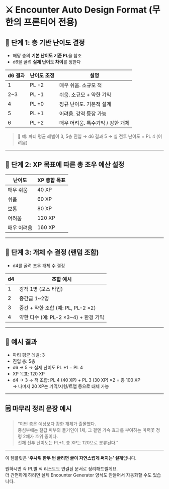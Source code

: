 # ⚔ Encounter Auto Design Format (무한의 프론티어 전용)

## 🎲 단계 1: 층 기반 난이도 결정

- 해당 층의 **기본 난이도 기준 PL**을 참조
- d6을 굴려 **실제 난이도 차이**를 정한다

| d6 결과 | 난이도 조정 | 설명 |
|---------|--------------|------|
| 1       | PL -2         | 매우 쉬움. 소규모 적 |
| 2~3     | PL -1         | 쉬움. 소규모 + 약한 기믹 |
| 4       | PL ±0         | 정규 난이도. 기본적 설계 |
| 5       | PL +1         | 어려움. 강적 등장 가능 |
| 6       | PL +2         | 매우 어려움. 특수기믹 / 강한 개체 |

> 🎯 예: 파티 평균 레벨이 3, 5층 진입 → d6 결과 5 → 실 전투 난이도 = PL 4 (어려움)

---

## 🎲 단계 2: XP 목표에 따른 총 조우 예산 설정

| 난이도     | XP 총합 목표 |
|------------|---------------|
| 매우 쉬움  | 40 XP |
| 쉬움       | 60 XP |
| 보통       | 80 XP |
| 어려움     | 120 XP |
| 매우 어려움| 160 XP |

---

## 🎲 단계 3: 개체 수 결정 (랜덤 조합)

- d4를 굴려 조우 개체 수 결정

| d4 | 조합 예시 |
|----|-----------|
| 1  | 강적 1명 (보스 타입) |
| 2  | 중간급 1~2명 |
| 3  | 중간 + 약한 조합 (예: PL, PL-2 ×2) |
| 4  | 약한 다수 (예: PL-2 ×3~4) + 환경 기믹 |

---

## 🧠 예시 결과

- 파티 평균 레벨: 3  
- 진입 층: 5층  
- d6 → 5 → 실제 난이도 PL +1 = PL 4  
- XP 목표: 120 XP  
- d4 → 3 → 적 조합: PL 4 (40 XP) + PL 3 (30 XP) ×2 = 총 100 XP  
→ 나머지 20 XP는 기믹/지형/트랩 등으로 대체 가능

---

## 🗒 마무리 정리 문장 예시

> “이번 층은 예상보다 강한 개체가 출몰했다.  
> 중심부에는 철갑 피부의 돌거인이 1체, 그 곁엔 가속 효과를 부여하는 마력꽃 정령 2체가 호위 중이다.  
> 전체 전투 난이도는 PL+1, 총 XP는 120으로 분류된다.”

---

이 템플릿은 **‘주사위 한두 번 굴리면 글이 자연스럽게 써지는’ 설계**입니다.

원하시면 각 PL별 적 리스트도 연결된 문서로 정리해드릴게요.  
더 간편하게 하려면 실제 Encounter Generator 양식도 만들어서 자동화할 수도 있습니다.
